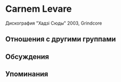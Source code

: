 # Carnem Levare

Дискография
"Хадзi Сюды" 2003, Grindcore

## Отношения с другими группами


## Обсуждения


## Упоминания

